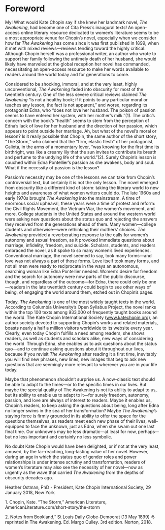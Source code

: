 # Foreword

My! What would Kate Chopin say if she knew her landmark novel, _The Awakening_, had become one of Cita Press’s inaugural texts! An open-access online literary resource dedicated to women’s literature seems to be a most appropriate venue for Chopin’s novel, especially when we consider how far _The Awakening_ has come since it was first published in 1899, when it met with mixed reviews—reviews tending toward the highly critical. Although Chopin herself was a professional writer, an author who wrote to support her family following the untimely death of her husband, she would likely have marveled at the global reception her novel has commanded, necessitating an open-access resource to make her words available to readers around the world today and for generations to come.

Considered to be shocking, immoral, and at the very least, highly unconventional, _The Awakening_ faded into obscurity for most of the twentieth century. One of the less severe critical reviews claimed _The Awakening_ “is not a healthy book; if it points to any particular moral or teaches any lesson, the fact is not apparent,” and worse, regarding its protagonist Edna, who “does not love her husband. The poison of passion seems to have entered her system, with her mother’s milk.”(1). The critic’s concern with the book’s “health” seems to stem from the perception of Edna’s lack of love for her husband and the direction of her passion, which appears to point outside her marriage. Ah, but what of the novel’s moral or lesson? Is it really possible that Chopin, the same author of the short story, “The Storm,” who claimed that the “firm, elastic flesh” of her protagonist, Calixta, in the arms of a momentary lover, “was knowing for the first time its birthright, was like a creamy lily that the sun invites to contribute its breath and perfume to the undying life of the world.”(2). Surely Chopin’s lesson is couched within Edna Pontellier’s passion as she awakens, body and soul. What if the necessity of passion is the lesson?

Passion’s necessity may be one of the lessons we can take from Chopin’s controversial text, but certainly it is not the only lesson. The novel emerged from obscurity like a different kind of storm: taking the literary world to new heights and awareness of what women writers could do. The late 1960s and early 1970s brought _The Awakening_ into the mainstream. A time of enormous social upheaval, these years were a time of protest and reform: the Civil Rights Movement, the Vietnam War, the women’s movement, and more. College students in the United States and around the western world were asking new questions about the status quo and rejecting the answers they received from the generations ahead of them. Many women—college students and otherwise—were rethinking their mothers’ choices. _The Awakening_ provided a reverberating response to the calls for women’s autonomy and sexual freedom, as it provoked immediate questions about marriage, infidelity, freedom, and suicide. Scholars, students, and readers embraced the novel, as it spoke to so many women’s lived experiences. Conventional marriage, the novel seemed to say, took many forms—and love was not always a part of those forms. Love itself took many forms, and not all men were ready to reciprocate in the ways an autonomous, searching woman like Edna Pontellier needed. Women’s desire for freedom and the search for autonomy were now parts of the public discourse, though, and regardless of the outcome—for Edna, there could only be one—readers in the late twentieth century could begin to see other ways of being, of engaging the world around them, etched out in Chopin’s pages.

Today, _The Awakening_ is one of the most widely taught texts in the world. According to Columbia University’s Open Syllabus Project, the novel ranks within the top 100 texts among 933,000 of frequently taught books around the world. The Kate Chopin International Society (www.katechopin.org), an author society devoted to supporting Chopin’s works and related materials, boasts nearly a half a million visitors worldwide to its website every year. Clearly, even today Chopin fulfills a need among readers; she shows readers, as well as students and scholars alike, new ways of considering the world. Through Edna, she enables us to ask questions about the status quo—and to continue asking questions about it throughout our lives, because if you revisit _The Awakening_ after reading it a first time, inevitably you will find new phrases, new lines, new images that beg to ask new questions that are seemingly more relevant to wherever you are in your life today.

Maybe that phenomenon shouldn’t surprise us. A now-classic text should be able to adapt to the times—or to the specific times in our lives. But maybe the special quality of The Awakening is not its ability to adapt to us, but its ability to enable us to adapt to it—for surely freedom, autonomy, passion, and love are always of interest to readers. Maybe it enables us, Chopin’s readers, to keep asking the questions about being, long after Edna no longer swims in the sea of her transformation? Maybe _The Awakening_’s staying force is firmly grounded in its ability to offer the space for the questions themselves, as readers meet each new phase of their lives, well-equipped to face the unknown, just as Edna, when she swam out one last final time. Our unknowns may be less dramatic—at least for now, perhaps—but no less important and certainly no less symbolic.

No doubt Kate Chopin would have been delighted, or if not at the very least, amused, by the far-reaching, long-lasting value of her novel. However, during an age in which the status quo of gender roles and power relationships is under intense scrutiny and transformation, readers of women’s literature may also see the necessity of her novel—now as urgently as the wave that carried _The Awakening_ from the depths of obscurity decades ago.

Heather Ostman, PhD - President, Kate Chopin International Society, 29 January 2018, New York

1\. Chopin, Kate. “The Storm,” American Literature, AmericanLiterature.com/short-story/the-storm

2\. Notes from Bookland,” St Louis Daily Globe-Democrat (13 May 1899) :5 reprinted in The Awakening. Ed. Margo Culley. 3rd edition. Norton, 2018.
